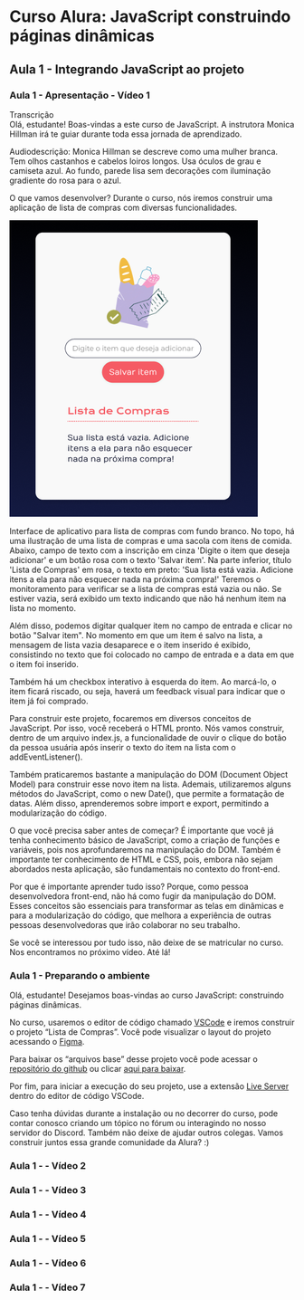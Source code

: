 # Curso Alura: JavaScript construindo páginas dinâmicas

## Aula 1 - Integrando JavaScript ao projeto

### Aula 1 - Apresentação - Vídeo 1

Transcrição  
Olá, estudante! Boas-vindas a este curso de JavaScript. A instrutora Monica Hillman irá te guiar durante toda essa jornada de aprendizado.

Audiodescrição: Monica Hillman se descreve como uma mulher branca. Tem olhos castanhos e cabelos loiros longos. Usa óculos de grau e camiseta azul. Ao fundo, parede lisa sem decorações com iluminação gradiente do rosa para o azul.

O que vamos desenvolver?
Durante o curso, nós iremos construir uma aplicação de lista de compras com diversas funcionalidades.

![alt text](image.png)

Interface de aplicativo para lista de compras com fundo branco. No topo, há uma ilustração de uma lista de compras e uma sacola com itens de comida. Abaixo, campo de texto com a inscrição em cinza 'Digite o item que deseja adicionar' e um botão rosa com o texto 'Salvar item'. Na parte inferior, título 'Lista de Compras' em rosa, o texto em preto: 'Sua lista está vazia. Adicione itens a ela para não esquecer nada na próxima compra!'
Teremos o monitoramento para verificar se a lista de compras está vazia ou não. Se estiver vazia, será exibido um texto indicando que não há nenhum item na lista no momento.

Além disso, podemos digitar qualquer item no campo de entrada e clicar no botão "Salvar item". No momento em que um item é salvo na lista, a mensagem de lista vazia desaparece e o item inserido é exibido, consistindo no texto que foi colocado no campo de entrada e a data em que o item foi inserido.

Também há um checkbox interativo à esquerda do item. Ao marcá-lo, o item ficará riscado, ou seja, haverá um feedback visual para indicar que o item já foi comprado.

Para construir este projeto, focaremos em diversos conceitos de JavaScript. Por isso, você receberá o HTML pronto. Nós vamos construir, dentro de um arquivo index.js, a funcionalidade de ouvir o clique do botão da pessoa usuária após inserir o texto do item na lista com o addEventListener().

Também praticaremos bastante a manipulação do DOM (Document Object Model) para construir esse novo item na lista. Ademais, utilizaremos alguns métodos do JavaScript, como o new Date(), que permite a formatação de datas. Além disso, aprenderemos sobre import e export, permitindo a modularização do código.

O que você precisa saber antes de começar?
É importante que você já tenha conhecimento básico de JavaScript, como a criação de funções e variáveis, pois nos aprofundaremos na manipulação do DOM. Também é importante ter conhecimento de HTML e CSS, pois, embora não sejam abordados nesta aplicação, são fundamentais no contexto do front-end.

Por que é importante aprender tudo isso? Porque, como pessoa desenvolvedora front-end, não há como fugir da manipulação do DOM. Esses conceitos são essenciais para transformar as telas em dinâmicas e para a modularização do código, que melhora a experiência de outras pessoas desenvolvedoras que irão colaborar no seu trabalho.

Se você se interessou por tudo isso, não deixe de se matricular no curso. Nos encontramos no próximo vídeo. Até lá!

### Aula 1 - Preparando o ambiente

Olá, estudante! Desejamos boas-vindas ao curso JavaScript: construindo páginas dinâmicas.

No curso, usaremos o editor de código chamado [VSCode](https://code.visualstudio.com/) e iremos construir o projeto “Lista de Compras”. Você pode visualizar o layout do projeto acessando o [Figma](https://www.figma.com/design/QtW96TPE97jTKiTbl2ZNcD/Checklist---Desenvolva-aplica%C3%A7%C3%B5es-web-com-JavaScript?node-id=1035-1070&t=DZ1XSDNgvWOz5uKd-0).

Para baixar os “arquivos base” desse projeto você pode acessar o [repositório do github](https://github.com/alura-cursos/4299-javascript) ou clicar [aqui para baixar](https://github.com/alura-cursos/4299-javascript/archive/refs/heads/projeto-base.zip).

Por fim, para iniciar a execução do seu projeto, use a extensão [Live Server](https://marketplace.visualstudio.com/items?itemName=ritwickdey.LiveServer) dentro do editor de código VSCode.

Caso tenha dúvidas durante a instalação ou no decorrer do curso, pode contar conosco criando um tópico no fórum ou interagindo no nosso servidor do Discord. Também não deixe de ajudar outros colegas. Vamos construir juntos essa grande comunidade da Alura? :)

### Aula 1 -  - Vídeo 2
### Aula 1 -  - Vídeo 3
### Aula 1 -  - Vídeo 4
### Aula 1 -  - Vídeo 5
### Aula 1 -  - Vídeo 6
### Aula 1 -  - Vídeo 7

